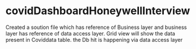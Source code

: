 # covidDashboardHoneywellInterview
Created a soution file which has reference of Business layer and business layer has reference of data access layer.
Grid view will show the data present in Coviddata table.
the Db hit is happening via data access layer
